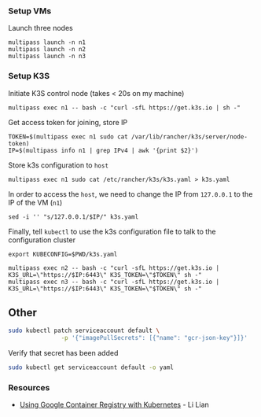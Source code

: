 

### Setup VMs
Launch three nodes
```
multipass launch -n n1
multipass launch -n n2
multipass launch -n n3
```

### Setup K3S
Initiate K3S control node (takes < 20s on my machine)
```
multipass exec n1 -- bash -c "curl -sfL https://get.k3s.io | sh -"
```

Get access token for joining, store IP
```shell
TOKEN=$(multipass exec n1 sudo cat /var/lib/rancher/k3s/server/node-token)
IP=$(multipass info n1 | grep IPv4 | awk '{print $2}')
```

Store k3s configuration to `host`
```shell
multipass exec n1 sudo cat /etc/rancher/k3s/k3s.yaml > k3s.yaml
```

In order to access the `host`, we need to change the IP from `127.0.0.1` to the IP of the VM (`n1`)
```shell
sed -i '' "s/127.0.0.1/$IP/" k3s.yaml
```

Finally, tell `kubectl` to use the k3s configuration file to talk to the configuration cluster
```shell
export KUBECONFIG=$PWD/k3s.yaml
```

```
multipass exec n2 -- bash -c "curl -sfL https://get.k3s.io | K3S_URL=\"https://$IP:6443\" K3S_TOKEN=\"$TOKEN\" sh -"
multipass exec n3 -- bash -c "curl -sfL https://get.k3s.io | K3S_URL=\"https://$IP:6443\" K3S_TOKEN=\"$TOKEN\" sh -"
```





## Other

```bash
sudo kubectl patch serviceaccount default \
               -p '{"imagePullSecrets": [{"name": "gcr-json-key"}]}'
```

Verify that secret has been added
```bash
sudo kubectl get serviceaccount default -o yaml
```


### Resources

* [Using Google Container Registry with Kubernetes](https://blog.container-solutions.com/using-google-container-registry-with-kubernetes) - Li Lian
